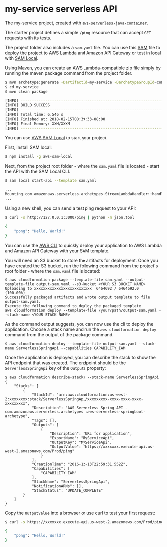 # my-service serverless API
The my-service project, created with [`aws-serverless-java-container`](https://github.com/awslabs/aws-serverless-java-container).

The starter project defines a simple `/ping` resource that can accept `GET` requests with its tests.

The project folder also includes a `sam.yaml` file. You can use this [SAM](https://github.com/awslabs/serverless-application-model) file to deploy the project to AWS Lambda and Amazon API Gateway or test in local with [SAM Local](https://github.com/awslabs/aws-sam-local).

Using [Maven](https://maven.apache.org/), you can create an AWS Lambda-compatible zip file simply by running the maven package command from the project folder.
```bash
$ mvn archetype:generate -DartifactId=my-service -DarchetypeGroupId=com.amazonaws.serverless.archetypes -DarchetypeArtifactId=aws-serverless-springboot-archetype -DarchetypeVersion=1.4 -DgroupId=my.service -Dversion=1.0-SNAPSHOT -Dinteractive=false
$ cd my-service
$ mvn clean package

[INFO] ------------------------------------------------------------------------
[INFO] BUILD SUCCESS
[INFO] ------------------------------------------------------------------------
[INFO] Total time: 6.546 s
[INFO] Finished at: 2018-02-15T08:39:33-08:00
[INFO] Final Memory: XXM/XXXM
[INFO] ------------------------------------------------------------------------
```

You can use [AWS SAM Local](https://github.com/awslabs/aws-sam-local) to start your project.

First, install SAM local:

```bash
$ npm install -g aws-sam-local
```

Next, from the project root folder - where the `sam.yaml` file is located - start the API with the SAM Local CLI.

```bash
$ sam local start-api --template sam.yaml

...
Mounting com.amazonaws.serverless.archetypes.StreamLambdaHandler::handleRequest (java8) at http://127.0.0.1:3000/{proxy+} [OPTIONS GET HEAD POST PUT DELETE PATCH]
...
```

Using a new shell, you can send a test ping request to your API:

```bash
$ curl -s http://127.0.0.1:3000/ping | python -m json.tool

{
    "pong": "Hello, World!"
}
``` 

You can use the [AWS CLI](https://aws.amazon.com/cli/) to quickly deploy your application to AWS Lambda and Amazon API Gateway with your SAM template.

You will need an S3 bucket to store the artifacts for deployment. Once you have created the S3 bucket, run the following command from the project's root folder - where the `sam.yaml` file is located:

```
$ aws cloudformation package --template-file sam.yaml --output-template-file output-sam.yaml --s3-bucket <YOUR S3 BUCKET NAME>
Uploading to xxxxxxxxxxxxxxxxxxxxxxxxxx  6464692 / 6464692.0  (100.00%)
Successfully packaged artifacts and wrote output template to file output-sam.yaml.
Execute the following command to deploy the packaged template
aws cloudformation deploy --template-file /your/path/output-sam.yaml --stack-name <YOUR STACK NAME>
```

As the command output suggests, you can now use the cli to deploy the application. Choose a stack name and run the `aws cloudformation deploy` command from the output of the package command.
 
```
$ aws cloudformation deploy --template-file output-sam.yaml --stack-name ServerlessSpringApi --capabilities CAPABILITY_IAM
```

Once the application is deployed, you can describe the stack to show the API endpoint that was created. The endpoint should be the `ServerlessSpringApi` key of the `Outputs` property:

```
$ aws cloudformation describe-stacks --stack-name ServerlessSpringApi
{
    "Stacks": [
        {
            "StackId": "arn:aws:cloudformation:us-west-2:xxxxxxxx:stack/ServerlessSpringApi/xxxxxxxxx-xxxx-xxxx-xxxx-xxxxxxxxx", 
            "Description": "AWS Serverless Spring API - com.amazonaws.serverless.archetypes::aws-serverless-springboot-archetype", 
            "Tags": [], 
            "Outputs": [
                {
                    "Description": "URL for application",
                    "ExportName": "MyServiceApi",
                    "OutputKey": "MyServiceApi",
                    "OutputValue": "https://xxxxxxx.execute-api.us-west-2.amazonaws.com/Prod/ping"
                }
            ], 
            "CreationTime": "2016-12-13T22:59:31.552Z", 
            "Capabilities": [
                "CAPABILITY_IAM"
            ], 
            "StackName": "ServerlessSpringApi", 
            "NotificationARNs": [], 
            "StackStatus": "UPDATE_COMPLETE"
        }
    ]
}

```

Copy the `OutputValue` into a browser or use curl to test your first request:

```bash
$ curl -s https://xxxxxxx.execute-api.us-west-2.amazonaws.com/Prod/ping | python -m json.tool

{
    "pong": "Hello, World!"
}
```
